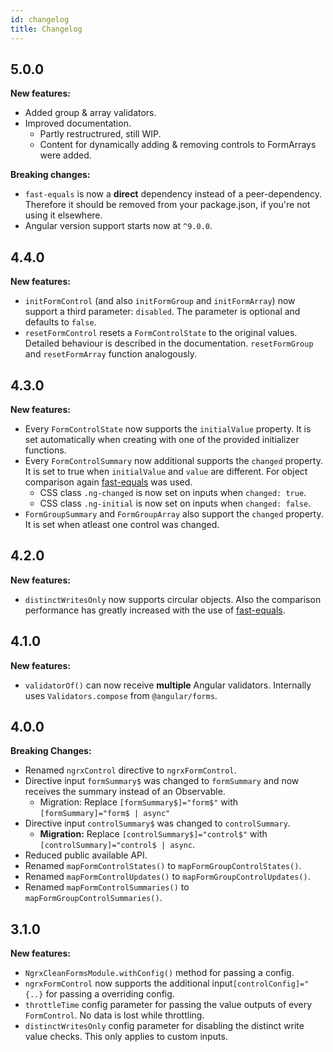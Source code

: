 ```yaml
---
id: changelog
title: Changelog
---
```


## 5.0.0

**New features:**

-   Added group & array validators.
-   Improved documentation.
    -   Partly restructrured, still WIP.
    -   Content for dynamically adding & removing controls to FormArrays were added.

**Breaking changes:**

-   `fast-equals` is now a **direct** dependency instead of a peer-dependency. Therefore it should be removed from your package.json, if you're not using it elsewhere.
-   Angular version support starts now at `^9.0.0`.

## 4.4.0

**New features:**

-   `initFormControl` (and also `initFormGroup` and `initFormArray`) now support a third parameter: `disabled`. The parameter is optional and defaults to `false`.
-   `resetFormControl` resets a `FormControlState` to the original values. Detailed behaviour is described in the documentation. `resetFormGroup` and `resetFormArray` function analogously.

## 4.3.0

**New features:**

-   Every `FormControlState` now supports the `initialValue` property. It is set automatically when creating with one of the provided initializer functions.
-   Every `FormControlSummary` now additional supports the `changed` property. It is set to true when `initialValue` and `value` are different. For object comparison again [fast-equals](https://www.npmjs.com/package/fast-equals) was used.
    -   CSS class `.ng-changed` is now set on inputs when `changed: true`.
    -   CSS class `.ng-initial` is now set on inputs when `changed: false`.
-   `FormGroupSummary` and `FormGroupArray` also support the `changed` property. It is set when atleast one control was changed.

## 4.2.0

**New features:**

-   `distinctWritesOnly` now supports circular objects. Also the comparison performance has greatly increased with the use of [fast-equals](https://www.npmjs.com/package/fast-equals).

## 4.1.0

**New features:**

-   `validatorOf()` can now receive **multiple** Angular validators. Internally uses `Validators.compose` from `@angular/forms`.

## 4.0.0

**Breaking Changes:**

-   Renamed `ngrxControl` directive to `ngrxFormControl`.
-   Directive input `formSummary$` was changed to `formSummary` and now receives the summary instead of an Observable.
    -   Migration: Replace `[formSummary$]="form$"` with `[formSummary]="form$ | async"`
-   Directive input `controlSummary$` was changed to `controlSummary`.
    -   **Migration:** Replace `[controlSummary$]="control$"` with `[controlSummary]="control$ | async`.
-   Reduced public available API.
-   Renamed `mapFormControlStates()` to `mapFormGroupControlStates()`.
-   Renamed `mapFormControlUpdates()` to `mapFormGroupControlUpdates()`.
-   Renamed `mapFormControlSummaries()` to `mapFormGroupControlSummaries()`.

## 3.1.0

**New features:**

-   `NgrxCleanFormsModule.withConfig()` method for passing a config.
-   `ngrxFormControl` now supports the additional input`[controlConfig]="{..}` for passing a overriding config.
-   `throttleTime` config parameter for passing the value outputs of every `FormControl`. No data is lost while throttling.
-   `distinctWritesOnly` config parameter for disabling the distinct write value checks. This only applies to custom inputs.

